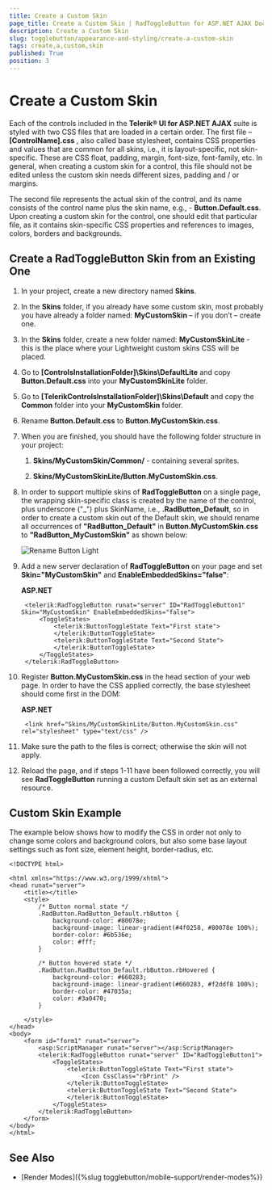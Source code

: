 ```yaml
---
title: Create a Custom Skin
page_title: Create a Custom Skin | RadToggleButton for ASP.NET AJAX Documentation
description: Create a Custom Skin
slug: togglebutton/appearance-and-styling/create-a-custom-skin
tags: create,a,custom,skin
published: True
position: 3
---
```


# Create a Custom Skin

Each of the controls included in the **Telerik® UI for ASP.NET AJAX** suite is styled with two CSS files that are loaded in a certain order. The first file – **[ControlName].css** , also called base stylesheet, contains CSS properties and values that are common for all skins, i.e., it is layout-specific, not skin-specific. These are CSS float, padding, margin, font-size, font-family, etc. In general, when creating a custom skin for a control, this file should not be edited unless the custom skin needs different sizes, padding and / or margins.

The second file represents the actual skin of the control, and its name consists of the control name plus the skin name, e.g., - **Button.Default.css**. Upon creating a custom skin for the control, one should edit that particular file, as it contains skin-specific CSS properties and references to images, colors, borders and backgrounds.

## Create a RadToggleButton Skin from an Existing One

1. In your project, create a new directory named **Skins**.

1. In the **Skins** folder, if you already have some custom skin, most probably you have already a folder named: **MyCustomSkin** – if you don’t – create one.

1. In the **Skins** folder, create a new folder named: **MyCustomSkinLite** - this is the place where your Lightweight custom skins CSS will be placed. 

1. Go to **[ControlsInstallationFolder]\Skins\DefaultLite** and copy **Button.Default.css** into your **MyCustomSkinLite** folder.

1. Go to **[TelerikControlsInstallationFolder]\Skins\Default** and copy the **Common** folder into your **MyCustomSkin** folder.

1. Rename **Button.Default.css** to **Button.MyCustomSkin.css**.

1. When you are finished, you should have the following folder structure in your project:

	1. **Skins/MyCustomSkin/Common/** - containing several sprites.

	1. **Skins/MyCustomSkinLite/Button.MyCustomSkin.css**.

1. In order to support multiple skins of **RadToggleButton** on a single page, the wrapping skin-specific class is created by the name of the control, plus underscore ("_") plus SkinName, i.e., **.RadButton_Default**, so in order to create a custom skin out of the Default skin, we should rename all occurrences of **"RadButton_Default"** in **Button.MyCustomSkin.css** to **"RadButton_MyCustomSkin"** as shown below:

	![Rename Button Light](images/RenameButtonLight.png)

1. Add a new server declaration of **RadToggleButton** on your page and set **Skin="MyCustomSkin"** and **EnableEmbeddedSkins="false"**:

	**ASP.NET**

		<telerik:RadToggleButton runat="server" ID="RadToggleButton1" Skin="MyCustomSkin" EnableEmbeddedSkins="false">
			<ToggleStates>
				<telerik:ButtonToggleState Text="First state">
				</telerik:ButtonToggleState>
				<telerik:ButtonToggleState Text="Second State">
				</telerik:ButtonToggleState>
			</ToggleStates>
		</telerik:RadToggleButton>

1. Register **Button.MyCustomSkin.css** in the head section of your web page. In order to have the CSS applied correctly, the base stylesheet should come first in the DOM:

	**ASP.NET**

		<link href="Skins/MyCustomSkinLite/Button.MyCustomSkin.css" rel="stylesheet" type="text/css" />

1. Make sure the path to the files is correct; otherwise the skin will not apply.

1. Reload the page, and if steps 1-11 have been followed correctly, you will see **RadToggleButton** running a custom Default skin set as an external resource.

## Custom Skin Example

The example below shows how to modify the CSS in order not only to change some colors and background colors, but also some base layout settings such as font size, element height, border-radius, etc.

````ASP.NET
<!DOCTYPE html>

<html xmlns="https://www.w3.org/1999/xhtml">
<head runat="server">
	<title></title>
	<style>
		/* Button normal state */
		.RadButton.RadButton_Default.rbButton {
			background-color: #80078e;
			background-image: linear-gradient(#4f0258, #80078e 100%);
			border-color: #6b536e;
			color: #fff;
		}

		/* Button hovered state */
		.RadButton.RadButton_Default.rbButton.rbHovered {
			background-color: #660283;
			background-image: linear-gradient(#660283, #f2ddf8 100%);
			border-color: #47035a;
			color: #3a0470;
		}

	</style>
</head>
<body>
	<form id="form1" runat="server">
		<asp:ScriptManager runat="server"></asp:ScriptManager>
		<telerik:RadToggleButton runat="server" ID="RadToggleButton1">
			<ToggleStates>
				<telerik:ButtonToggleState Text="First state">
					<Icon CssClass="rbPrint" />
				</telerik:ButtonToggleState>
				<telerik:ButtonToggleState Text="Second State">
				</telerik:ButtonToggleState>
			</ToggleStates>
		</telerik:RadToggleButton>
	</form>
</body>
</html>
````

## See Also

 * [Render Modes]({%slug togglebutton/mobile-support/render-modes%})
